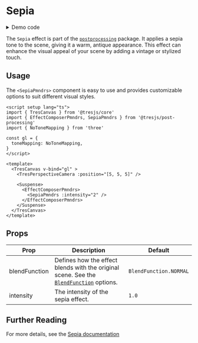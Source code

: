# Sepia

<DocsDemo>
  <SepiaDemo />
</DocsDemo>

<details>
  <summary>Demo code</summary>

  <<< @/.vitepress/theme/components/pmdrs/SepiaDemo.vue{0}
</details>

The `Sepia` effect is part of the [`postprocessing`](https://pmndrs.github.io/postprocessing/public/docs/class/src/effects/SepiaEffect.js~SepiaEffect.html) package. It applies a sepia tone to the scene, giving it a warm, antique appearance. This effect can enhance the visual appeal of your scene by adding a vintage or stylized touch.

## Usage

The `<SepiaPmndrs>` component is easy to use and provides customizable options to suit different visual styles.

```vue{3,15-19}
<script setup lang="ts">
import { TresCanvas } from '@tresjs/core'
import { EffectComposerPmndrs, SepiaPmndrs } from '@tresjs/post-processing'
import { NoToneMapping } from 'three'

const gl = {
  toneMapping: NoToneMapping,
}
</script>

<template>
  <TresCanvas v-bind="gl" >
    <TresPerspectiveCamera :position="[5, 5, 5]" />

    <Suspense>
      <EffectComposerPmndrs>
        <SepiaPmndrs :intensity="2" />
      </EffectComposerPmndrs>
    </Suspense>
  </TresCanvas>
</template>
```

## Props

| Prop              | Description                                                                                                   | Default                   |
| ----------------- | ------------------------------------------------------------------------------------------------------------- | ------------------------- |
| blendFunction     | Defines how the effect blends with the original scene. See the [`BlendFunction`](https://pmndrs.github.io/postprocessing/public/docs/variable/index.html#static-variable-BlendFunction) options.        | `BlendFunction.NORMAL`       |
| intensity         | The intensity of the sepia effect.                                                                            | `1.0`                     |

## Further Reading
For more details, see the [Sepia documentation](https://pmndrs.github.io/postprocessing/public/docs/class/src/effects/SepiaEffect.js~SepiaEffect.html)
